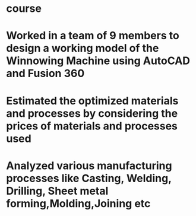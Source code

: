 # course
# Worked in a team of 9 members to design a working model of the Winnowing Machine using AutoCAD and Fusion 360
# Estimated the optimized materials and processes by considering the prices of materials and processes used
# Analyzed various manufacturing processes like Casting, Welding, Drilling, Sheet metal forming,Molding,Joining etc
